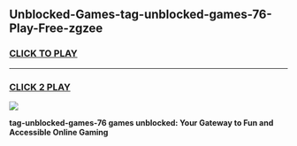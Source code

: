 
## Unblocked-Games-tag-unblocked-games-76-Play-Free-zgzee
<h3>
<a href="https://premium76.site?title=tag-unblocked-games-76&ref=18A1">CLICK TO PLAY</a></h3>
<hr>

<h3>
<a href="https://premium76.site?title=tag-unblocked-games-76&ref=18A1">CLICK 2 PLAY</a>
  
</h3>

<a href="https://premium76.site?title=tag-unblocked-games-76&ref=18A1"><img src="https://clearcache.store/games.png"></a>


**tag-unblocked-games-76 games unblocked: Your Gateway to Fun and Accessible Online Gaming**
